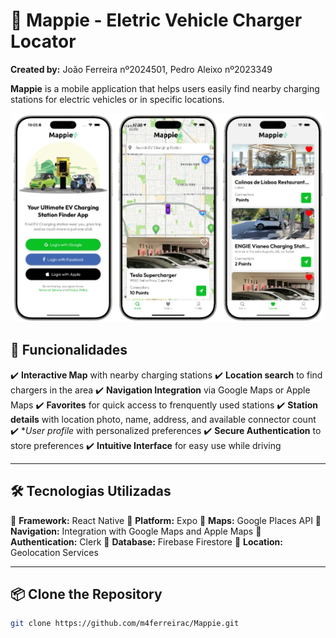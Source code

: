 # 🔌 Mappie - Eletric Vehicle Charger Locator

**Created by:** João Ferreira nº2024501, Pedro Aleixo nº2023349

**Mappie** is a mobile application that helps users easily find nearby charging stations for electric vehicles or in specific locations.

<p align="center">
  <img src="screenshots/main.webp" alt="Principal" width="500"/>
</p>

## 🚀 Funcionalidades

✔️ **Interactive Map** with nearby charging stations
✔️ **Location search** to find chargers in the area
✔️ **Navigation Integration** via Google Maps or Apple Maps
✔️ **Favorites** for quick access to frenquently used stations
✔️ **Station details** with location photo, name, address, and available connector count
✔️ **User profile* with personalized preferences
✔️ **Secure Authentication** to store preferences
✔️ **Intuitive Interface** for easy use while driving

---

## 🛠️ Tecnologias Utilizadas

🔹 **Framework:** React Native
🔹 **Platform:** Expo
🔹 **Maps:** Google Places API
🔹 **Navigation:** Integration with Google Maps and Apple Maps
🔹 **Authentication:** Clerk
🔹 **Database:** Firebase Firestore
🔹 **Location:** Geolocation Services

---

## 📦 Clone the Repository

```bash
git clone https://github.com/m4ferreirac/Mappie.git
```
